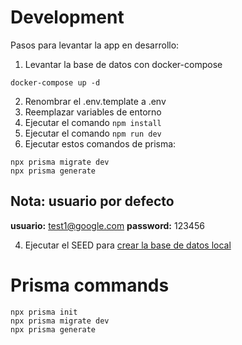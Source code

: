 # Development

Pasos para levantar la app en desarrollo:

1. Levantar la base de datos con docker-compose

```
docker-compose up -d
```

2. Renombrar el .env.template a .env
3. Reemplazar variables de entorno
4. Ejecutar el comando `npm install`
5. Ejecutar el comando `npm run dev`
6. Ejecutar estos comandos de prisma:

```
npx prisma migrate dev
npx prisma generate
```

## Nota: usuario por defecto

__usuario:__ test1@google.com
__password:__ 123456

4. Ejecutar el SEED para [crear la base de datos local](http://localhost:3000/api/seed)

# Prisma commands

```
npx prisma init
npx prisma migrate dev
npx prisma generate
```
